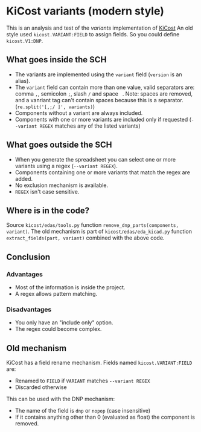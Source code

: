 # KiCost variants (modern style)

This is an analysis and test of the *variants* implementation of [KiCost](https://github.com/xesscorp/KiCost)
An old style used `kicost.VARIANT:FIELD` to assign fields. So you could define `kicost.V1:DNP`.

## What goes inside the SCH

- The variants are implemented using the `variant` field (`version` is an alias).
- The `variant` field can contain more than one value, valid separators are: comma `,`, semicolon `;`, slash `/` and space ` `.
  Note: spaces are removed, and a vanriant tag can't contain spaces because this is a separator. (`re.split('[,;/ ]', variants)`)
- Components without a variant are always included.
- Components with one or more variants are included only if requested (`--variant REGEX` matches any of the listed variants)

## What goes outside the SCH

- When you generate the spreadsheet you can select one or more variants using a regex (`--variant REGEX`).
- Components containing one or more variants that match the regex are added.
- No exclusion mechanism is available.
- `REGEX` isn't case sensitive.

## Where is in the code?

Source `kicost/edas/tools.py` function `remove_dnp_parts(components, variant)`.
The old mechanism is part of `kicost/edas/eda_kicad.py` function `extract_fields(part, variant)` combined with the above code.

## Conclusion

### Advantages

- Most of the information is inside the project.
- A regex allows pattern matching.

### Disadvantages

- You only have an "include only" option.
- The regex could become complex.

## Old mechanism

KiCost has a field rename mechanism. Fields named `kicost.VARIANT:FIELD` are:

- Renamed to `FIELD` if `VARIANT` matches `--variant REGEX`
- Discarded otherwise

This can be used with the DNP mechanism:

- The name of the field is `dnp` or `nopop` (case insensitive)
- If it contains anything other than 0 (evaluated as float) the component is removed.
